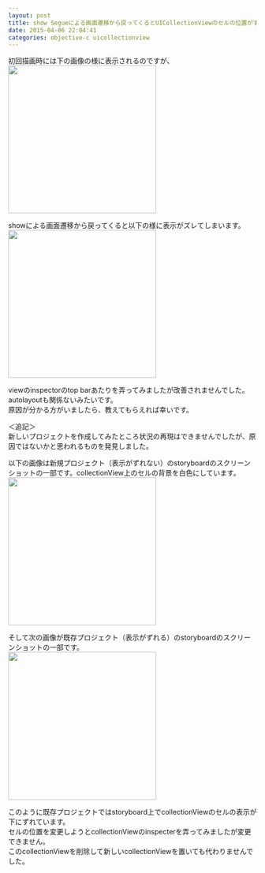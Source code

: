 ```yaml
---
layout: post
title: show Segueによる画面遷移から戻ってくるとUICollectionViewのセルの位置がずれる
date: 2015-04-06 22:04:41
categories: objective-c uicollectionview
---
```

<!-- {% raw %} -->
<p>初回描画時には下の画像の様に表示されるのですが、<br>
<img src="https://i.imgur.com/EMsm2ef.png" height="300"></p>

<p>showによる画面遷移から戻ってくると以下の様に表示がズレてしまいます。<br>
<img src="https://i.imgur.com/iWbddxq.png" height="300"></p>

<p>viewのinspectorのtop barあたりを弄ってみましたが改善されませんでした。<br>
autolayoutも関係ないみたいです。<br>
原因が分かる方がいましたら、教えてもらえれば幸いです。</p>

<p>＜追記＞<br>
新しいプロジェクトを作成してみたところ状況の再現はできませんでしたが、原因ではないかと思われるものを発見しました。</p>

<p>以下の画像は新規プロジェクト（表示がずれない）のstoryboardのスクリーンショットの一部です。collectionView上のセルの背景を白色にしています。<br>
<img src="https://i.imgur.com/KwXKfBC.png" height="300"></p>

<p>そして次の画像が既存プロジェクト（表示がずれる）のstoryboardのスクリーンショットの一部です。<br>
<img src="https://i.imgur.com/wz8R2NC.png" height="300"></p>

<p>このように既存プロジェクトではstoryboard上でcollectionViewのセルの表示が下にずれています。<br>
セルの位置を変更しようとcollectionViewのinspecterを弄ってみましたが変更できません。<br>
このcollectionViewを削除して新しいcollectionViewを置いても代わりませんでした。</p>
<!-- {% endraw %} -->

